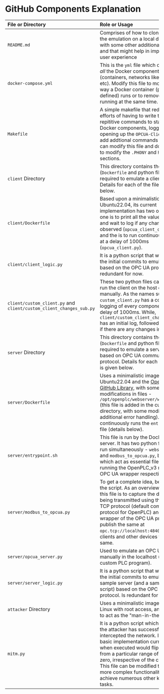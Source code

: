 # GitHub Components Explanation

| **File or Directory** | **Role or Usage** |
|:---|:---|
| `README.md` | Comprises of how to clone and run the emulation on a local device along with some other additional resources and that might help in improving the user experience |
| `docker-compose.yml` | This is the `yml` file which comprises of _all_ the Docker components (containers, networks like bridges, etc). Modify this file to modify the way a Docker container (pre-defined) runs or to remove one from running at the same time. |
| `Makefile` | A simple makefile that reduces the efforts of having to write the same repititive commands to start up the Docker components, logging data, opening up the `OPCUA-Client`, etc. To add addtional commands to run, you can modify this file and do not forget to modify the `.PHONY` and `help` sections. |
| `client` Directory | This directory contains the files (`Dockerfile` and python files) that are required to emulate a client PLC. Details for each of the files is given below. |
| `client/Dockerfile` | Based upon a minimalistic used Ubuntu22.04, its current implementation has two options - one is to print all the values initially and wait to log if any change is observed (`opcua_client_change.py`) and the is to run continuous logging at a delay of 1000ms (`opcua_client.py`). |
| `client/client_logic.py` | It is a python script that was used in the initial commits to emulate a client based on the OPC UA protocol. Is redundant for now. |
| `client/custom_client.py` and `client/custom_client_changes_sub.py` | These two python files can help you run the client on the host device manually. As the names suggest, `custom_client.py` has a continuous logging of every component at a delay of 1000ms. While, `client/custom_client_changes_sub.py` has an initial log, followed by printing if there are any changes in the values. |
| `server` Directory | This directory contains the files (`Dockerfile` and python files) that are required to emulate a server PLC based on OPC UA communication protocol. Details for each of the files is given below. |
| `server/Dockerfile` | Uses a minimalistic image of Ubuntu22.04 and the [OpenPLC_v3 GitHub Library](https://github.com/thiagoralves/OpenPLC_v3.git), with some modifications in files - `/opt/openplc/webserver/webserver.py` (this file is added in the current directory, with some modified, additional error handling). It continuously runs the `entrypoint.sh` file (details below). |
| `server/entrypoint.sh` | This file is run by the Docker image of server. It has two python files being run simultaneously - `webserver.py` and `modbus_to_opcua.py`, both of which act as essential files for running the OpenPLC_v3 repo and the OPC UA wrapper respectively. |
| `server/modbus_to_opcua.py` | To get a complete idea, better refer to the script. As an overview, the aim of this file is to capture the data that is being transmitted using the Modbus-TCP protocol (default communication protocol for OpenPLC) and add a wrapper of the OPC UA protocol and publish the same at `opc.tcp://localhost:4840` for the clients and other devices to read the same. |
| `server/opcua_server.py` | Used to emulate an OPC UA server manually in the localhost (based on a custom PLC program). |
| `server/server_logic.py` | It is a python script that was used in the initial commits to emulate a sample server (and a sample OPC UA script) based on the OPC UA protocol. Is redundant for now. |
| `attacker` Directory | Uses a minimalistic image of Kali Linux with root access, and its goal is to act as the "man-in-the-middle". |
| `mitm.py` | It is a python script which is ran once the attacker has successfully intercepted the network. It has a basic implementation currently, which when executed would flip the values from a particular range of booleans to zero, irrespective of the current state. This file can be modified to run with more complex functionality and achieve numerous other kinds of tasks. |